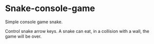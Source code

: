 # Snake-console-game

Simple console game snake.

Control snake arrow keys.
A snake can eat, in a collision with a wall, the game will be over.
